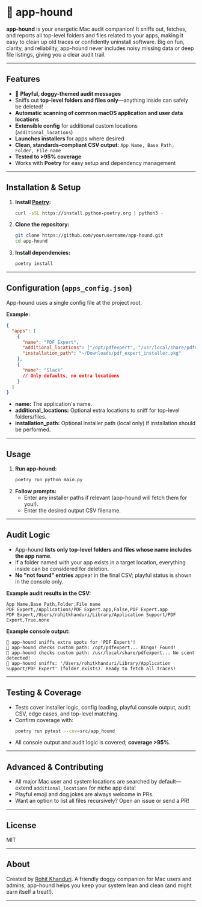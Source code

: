 # 🐶 app-hound

**app-hound** is your energetic Mac audit companion! It sniffs out, fetches, and reports all top-level folders and files related to your apps, making it easy to clean up old traces or confidently uninstall software. Big on fun, clarity, and reliability, app-hound never includes noisy missing data or deep file listings, giving you a clear audit trail.

***

## Features

- 🐶 **Playful, doggy-themed audit messages**
- Sniffs out **top-level folders and files only**—anything inside can safely be deleted!
- **Automatic scanning of common macOS application and user data locations**
- **Extensible config** for additional custom locations (`additional_locations`)
- **Launches installers** for apps where desired
- **Clean, standards-compliant CSV output**:
  `App Name, Base Path, Folder, File name`
- **Tested to >95% coverage**
- Works with __Poetry__ for easy setup and dependency management

***

## Installation & Setup

1. **Install [Poetry](https://python-poetry.org/docs/#installation):**
   ```bash
   curl -sSL https://install.python-poetry.org | python3 -
   ```

2. **Clone the repository:**
   ```bash
   git clone https://github.com/yourusername/app-hound.git
   cd app-hound
   ```

3. **Install dependencies:**
   ```bash
   poetry install
   ```

***

## Configuration (`apps_config.json`)

App-hound uses a single config file at the project root.

**Example:**
```json
{
  "apps": [
    {
      "name": "PDF Expert",
      "additional_locations": ["/opt/pdfexpert", "/usr/local/share/pdfexpert"],
      "installation_path": "~/Downloads/pdf_expert_installer.pkg"
    },
    {
      "name": "Slack"
      // Only defaults, no extra locations
    }
  ]
}
```

- **name:** The application's name.
- **additional_locations:** Optional extra locations to sniff for top-level folders/files.
- **installation_path:** Optional installer path (local only) if installation should be performed.

***

## Usage

1. **Run app-hound:**
   ```bash
   poetry run python main.py
   ```
2. **Follow prompts:**
   - Enter any installer paths if relevant (app-hound will fetch them for you!).
   - Enter the desired output CSV filename.

***

## Audit Logic

- App-hound **lists only top-level folders and files whose name includes the app name**.
- If a folder named with your app exists in a target location, everything inside can be considered for deletion.
- **No "not found" entries** appear in the final CSV; playful status is shown in the console only.

**Example audit results in the CSV:**
```
App Name,Base Path,Folder,File name
PDF Expert,/Applications/PDF Expert.app,False,PDF Expert.app
PDF Expert,/Users/rohitkhanduri/Library/Application Support/PDF Expert,True,none
```

**Example console output:**
```
🐶 app-hound sniffs extra spots for 'PDF Expert'!
🐶 app-hound checks custom path: /opt/pdfexpert... Bingo! Found!
🐶 app-hound checks custom path: /usr/local/share/pdfexpert... No scent detected!
🐶 app-hound sniffs: '/Users/rohitkhanduri/Library/Application Support/PDF Expert' (folder exists). Ready to fetch all traces!
```

***

## Testing & Coverage

- Tests cover installer logic, config loading, playful console output, audit CSV, edge cases, and top-level matching.
- Confirm coverage with:
  ```bash
  poetry run pytest --cov=src/app_hound
  ```
- All console output and audit logic is covered; **coverage >95%**.

***

## Advanced & Contributing

- All major Mac user and system locations are searched by default—extend `additional_locations` for niche app data!
- Playful emoji and dog jokes are always welcome in PRs.
- Want an option to list all files recursively? Open an issue or send a PR!

***

## License

MIT

***

## About

Created by [Rohit Khanduri](https://github.com/rohit1901).
A friendly doggy companion for Mac users and admins, app-hound helps you keep your system lean and clean (and might earn itself a treat!).

***
